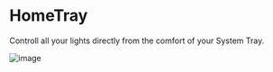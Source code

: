 # HomeTray
Controll all your lights directly from the comfort of your System Tray.

![image](https://user-images.githubusercontent.com/26576880/213861945-42186857-eea4-4e28-ad50-e377a2f22796.png)
